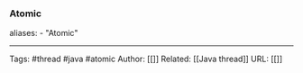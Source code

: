 ### Atomic

aliases: 
	- "Atomic"



---
Tags: #thread #java #atomic
Author: [[]]
Related: [[Java thread]]
URL: [[]]

